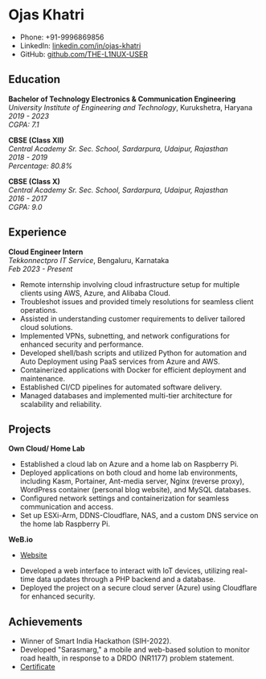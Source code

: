 # Ojas Khatri
- Phone: +91-9996869856
- LinkedIn: [linkedin.com/in/ojas-khatri](https://www.linkedin.com/in/ojas-khatri/)
- GitHub: [github.com/THE-L1NUX-USER](https://github.com/THE-L1NUX-USER/)

## Education

**Bachelor of Technology Electronics & Communication Engineering**  
*University Institute of Engineering and Technology*, Kurukshetra, Haryana  
*2019 - 2023*  
*CGPA: 7.1*

**CBSE (Class XII)**  
*Central Academy Sr. Sec. School, Sardarpura, Udaipur, Rajasthan*  
*2018 - 2019*  
*Percentage: 80.8%* 

**CBSE (Class X)**  
*Central Academy Sr. Sec. School, Sardarpura, Udaipur, Rajasthan*  
*2016 - 2017*  
*CGPA: 9.0*

## Experience

**Cloud Engineer Intern**  
*Tekkonnectpro IT Service*, Bengaluru, Karnataka  
*Feb 2023 - Present*

- Remote internship involving cloud infrastructure setup for multiple clients using AWS, Azure, and Alibaba Cloud.
- Troubleshot issues and provided timely resolutions for seamless client operations.
- Assisted in understanding customer requirements to deliver tailored cloud solutions.
- Implemented VPNs, subnetting, and network configurations for enhanced security and performance.
- Developed shell/bash scripts and utilized Python for automation and Auto Deployment using PaaS services from Azure and AWS.
- Containerized applications with Docker for efficient deployment and maintenance.
- Established CI/CD pipelines for automated software delivery.
- Managed databases and implemented multi-tier architecture for scalability and reliability.

## Projects

**Own Cloud/ Home Lab**

- Established a cloud lab on Azure and a home lab on Raspberry Pi.
- Deployed applications on both cloud and home lab environments, including Kasm, Portainer, Ant-media server, Nginx (reverse proxy), WordPress container (personal blog website), and MySQL databases.
- Configured network settings and containerization for seamless communication and access.
- Set up ESXi-Arm, DDNS-Cloudflare, NAS, and a custom DNS service on the home lab Raspberry Pi.

**WeB.io**  
* [Website](https://webio.gq)

- Developed a web interface to interact with IoT devices, utilizing real-time data updates through a PHP backend and a database.
- Deployed the project on a secure cloud server (Azure) using Cloudflare for enhanced security.

## Achievements

- Winner of Smart India Hackathon (SIH-2022).
- Developed "Sarasmarg," a mobile and web-based solution to monitor road health, in response to a DRDO (NR1177) problem statement.
- [Certificate](https://bit.ly/SIH-ojas)
